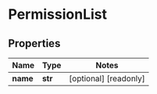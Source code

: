 # PermissionList

## Properties
Name | Type | Notes
------------ | ------------- | -------------
**name** | **str** | [optional] [readonly]


